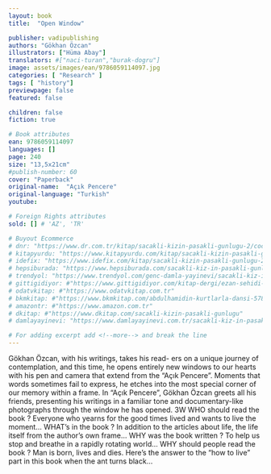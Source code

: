 ```yaml
---
layout: book
title:  "Open Window"

publisher: vadipublishing
authors: "Gökhan Özcan"
illustrators: ["Hüma Abay"]
translators: #["naci-turan","burak-dogru"]
image: assets/images/ean/9786059114097.jpg
categories: [ "Research" ]
tags: [ "history"]
previewpage: false
featured: false

children: false
fiction: true

# Book attributes
ean: 9786059114097
languages: []
page: 240
size: "13,5x21cm"
#publish-number: 60
cover: "Paperback"
original-name:  "Açık Pencere"
original-language: "Turkish"
youtube:

# Foreign Rights attributes
sold: [] # 'AZ', 'TR'

# Buyout Ecommerce
# dnr: "https://www.dr.com.tr/kitap/sacakli-kizin-pasakli-gunlugu-2/cocuk-ve-genclik/genclik-10-yas/roman-oyku/urunno=0001893059001"
# kitapyurdu: "https://www.kitapyurdu.com/kitap/sacakli-kizin-pasakli-gunlugu-2-/560122.html&filter_name=Sa%C3%A7akl%C4%B1+K%C4%B1z%27%C4%B1n+Pasakl%C4%B1+G%C3%BCnl%C3%BC%C4%9F%C3%BC+2"
# idefix: "https://www.idefix.com/kitap/sacakli-kizin-pasakli-gunlugu-2/cocuk-ve-genclik/genclik-10-yas/roman-oyku/urunno=0001893059001"
# hepsiburada: "https://www.hepsiburada.com/sacakli-kiz-in-pasakli-gunlugu-2-damla-yayinevi-p-HBV000012ER86"
# trendyol: "https://www.trendyol.com/genc-damla-yayinevi/sacakli-kiz-in-pasakli-gunlugu-2-p-54825777"
# gittigidiyor: #"https://www.gittigidiyor.com/kitap-dergi/ezan-sehidi-adnan-menderes_pdp_732728793"
# odatvkitap: #"https://www.odatvkitap.com.tr"
# bkmkitap: #"https://www.bkmkitap.com/abdulhamidin-kurtlarla-dansi-578226"
# amazontr: #"https://www.amazon.com.tr"
# dkitap: #"https://www.dkitap.com/sacakli-kizin-pasakli-gunlugu"
# damlayayinevi: "https://www.damlayayinevi.com.tr/sacakli-kiz-in-pasakli-gunlugu-2-bu-iste-bi-terslik-var"

# For adding excerpt add <!--more--> and break the line
---
```

Gökhan Özcan, with his writings, takes his read-
ers on a unique journey of contemplation, and this
time, he opens entirely new windows to our hearts
with his pen and camera that extend from the “Açık
Pencere”. Moments that words sometimes fail to
express, he etches into the most special corner of
our memory within a frame.
In “Açık Pencere”, Gökhan Özcan greets all his
friends, presenting his writings in a familiar tone
and documentary-like photographs through the
window he has opened.
3W
WHO should read the book ?
Everyone who yearns for the good times lived and
wants to live the moment…
WHAT’s in the book ?
In addition to the articles about life, the life itself
from the author’s own frame…
WHY was the book written ?
To help us stop and breathe in a rapidly rotating
world…
WHY should people read the book ?
Man is born, lives and dies. Here’s the answer
to the “how to live” part in this book when the ant
turns black...
<!--more--> 

